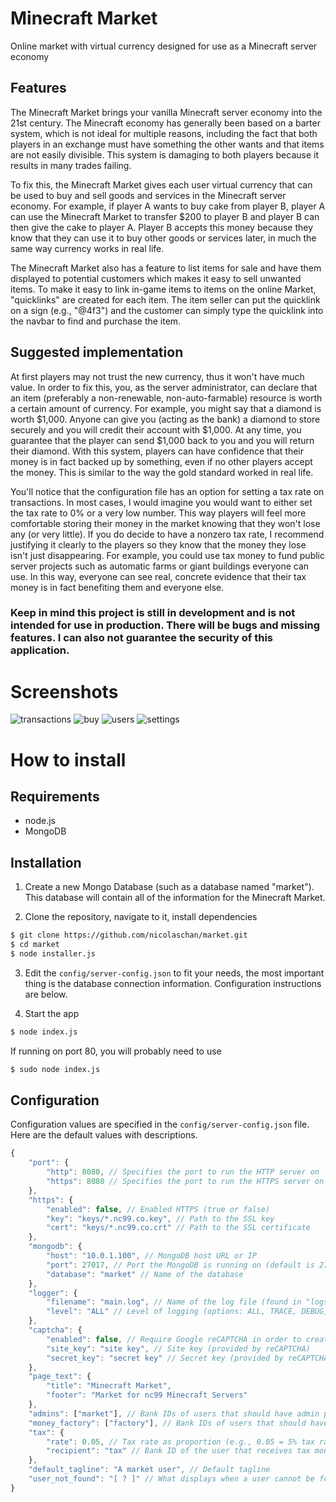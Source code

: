 # Minecraft Market
Online market with virtual currency designed for use as a Minecraft server economy

## Features
The Minecraft Market brings your vanilla Minecraft server economy into the 21st century. The Minecraft economy has generally been based on a barter system, which is not ideal for multiple reasons, including the fact that both players in an exchange must have something the other wants and that items are not easily divisible. This system is damaging to both players because it results in many trades failing.

To fix this, the Minecraft Market gives each user virtual currency that can be used to buy and sell goods and services in the Minecraft server economy. For example, if player A wants to buy cake from player B, player A can use the Minecraft Market to transfer $200 to player B and player B can then give the cake to player A. Player B accepts this money because they know that they can use it to buy other goods or services later, in much the same way currency works in real life.

The Minecraft Market also has a feature to list items for sale and have them displayed to potential customers which makes it easy to sell unwanted items. To make it easy to link in-game items to items on the online Market, "quicklinks" are created for each item. The item seller can put the quicklink on a sign (e.g., "@4f3") and the customer can simply type the quicklink into the navbar to find and purchase the item.

## Suggested implementation
At first players may not trust the new currency, thus it won't have much value. In order to fix this, you, as the server administrator, can declare that an item (preferably a non-renewable, non-auto-farmable) resource is worth a certain amount of currency. For example, you might say that a diamond is worth $1,000. Anyone can give you (acting as the bank) a diamond to store securely and you will credit their account with $1,000. At any time, you guarantee that the player can send $1,000 back to you and you will return their diamond. With this system, players can have confidence that their money is in fact backed up by something, even if no other players accept the money. This is similar to the way the gold standard worked in real life.

You'll notice that the configuration file has an option for setting a tax rate on transactions. In most cases, I would imagine you would want to either set the tax rate to 0% or a very low number. This way players will feel more comfortable storing their money in the market knowing that they won't lose any (or very little). If you do decide to have a nonzero tax rate, I recommend justifying it clearly to the players so they know that the money they lose isn't just disappearing. For example, you could use tax money to fund public server projects such as automatic farms or giant buildings everyone can use. In this way, everyone can see real, concrete evidence that their tax money is in fact benefiting them and everyone else.

### Keep in mind this project is still in development and is not intended for use in production. There will be bugs and missing features. I can also not guarantee the security of this application.

# Screenshots
![transactions](https://i.imgur.com/YBO8mbh.png)
![buy](https://i.imgur.com/xCiPozY.png)
![users](https://i.imgur.com/wDOyEuW.png)
![settings](https://i.imgur.com/kTgMo7w.png)

# How to install
## Requirements
- node.js
- MongoDB

## Installation
1) Create a new Mongo Database (such as a database named "market"). This database will contain all of the information for the Minecraft Market.

2) Clone the repository, navigate to it, install dependencies
```sh
$ git clone https://github.com/nicolaschan/market.git
$ cd market
$ node installer.js
```

3) Edit the ```config/server-config.json``` to fit your needs, the most important thing is the database connection information. Configuration instructions are below.

4) Start the app
```sh
$ node index.js
```
If running on port 80, you will probably need to use
```sh
$ sudo node index.js
```

## Configuration
Configuration values are specified in the ```config/server-config.json``` file. Here are the default values with descriptions.
```js
{
    "port": {
        "http": 8080, // Specifies the port to run the HTTP server on
        "https": 8080 // Specifies the port to run the HTTPS server on (if HTTPS is enabled below)
    },
    "https": {
        "enabled": false, // Enabled HTTPS (true or false)
        "key": "keys/*.nc99.co.key", // Path to the SSL key
        "cert": "keys/*.nc99.co.crt" // Path to the SSL certificate
    },
    "mongodb": {
        "host": "10.0.1.100", // MongoDB host URL or IP
        "port": 27017, // Port the MongoDB is running on (default is 27017)
        "database": "market" // Name of the database
    },
    "logger": {
        "filename": "main.log", // Name of the log file (found in "logs/filename")
        "level": "ALL" // Level of logging (options: ALL, TRACE, DEBUG, INFO, WARN, FATAL, OFF)
    },
    "captcha": {
        "enabled": false, // Require Google reCAPTCHA in order to create an account
        "site_key": "site key", // Site key (provided by reCAPTCHA)
        "secret_key": "secret key" // Secret key (provided by reCAPTCHA)
    },
    "page_text": {
        "title": "Minecraft Market", 
        "footer": "Market for nc99 Minecraft Servers"
    },
    "admins": ["market"], // Bank IDs of users that should have admin privileges
    "money_factory": ["factory"], // Bank IDs of users that should have unlimited money
    "tax": {
        "rate": 0.05, // Tax rate as proportion (e.g., 0.05 = 5% tax rate)
        "recipient": "tax" // Bank ID of the user that receives tax money
    },
    "default_tagline": "A market user", // Default tagline
    "user_not_found": "[ ? ]" // What displays when a user cannot be found
}
```

